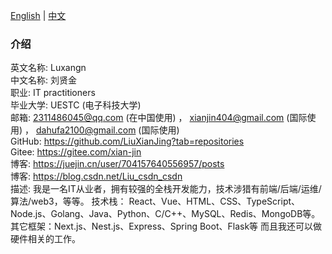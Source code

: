 [English](/README.md) | [中文](/README_zh-CN.md)

<div className="about-me-container">
    <h3>介绍</h3>
    <div className="infomation">
        <div className="item">
            <span className="label">
                英文名称: 
            </span>
            <span className="value">
                Luxangn
            </span>
        </div>
        <div className="item">
            <span className="label">
                中文名称: 
            </span>
            <span className="value">
                刘贤金
            </span>
        </div>
        <div className="item">
            <span className="label">
                职业: 
            </span>
            <span className="value">
                IT practitioners
            </span>
        </div>
        <div className="item">
            <span className="label">
                毕业大学: 
            </span>
            <span className="value">
                UESTC (电子科技大学)
            </span>
        </div>
        <div className="item">
            <span className="label">
                邮箱: 
            </span>
            <span className="value">
                <span>
                    <span><a href="mailto:2311486045@qq.com">2311486045@qq.com</a> (在中国使用)</span>
                    ，
                    <span><a href="mailto:xianjin404@gmail.com">xianjin404@gmail.com</a> (国际使用)</span>
                    ，
                    <span><a href="mailto:dahufa2100@gmail.com">dahufa2100@gmail.com</a> (国际使用)</span>
                </span>
            </span>
        </div>
        <div className="item">
            <span className="label">
                GitHub: 
            </span>
            <span className="value">
                <a href="https://github.com/LiuXianJing?tab=repositories">
                    https://github.com/LiuXianJing?tab=repositories
                </a>
            </span>
        </div>
        <div className="item">
            <span className="label">
                Gitee: 
            </span>
            <span className="value">
                <a href="https://gitee.com/xian-jin">
                    https://gitee.com/xian-jin
                </a>
            </span>
        </div>
        <div className="item">
            <span className="label">
                博客: 
            </span>
            <span className="value">
                <a href="https://juejin.cn/user/704157640556957/posts">
                https://juejin.cn/user/704157640556957/posts
                </a>
            </span>
        </div>
        <div className="item">
            <span className="label">
                博客: 
            </span>
            <span className="value">
                <a href="https://blog.csdn.net/Liu_csdn_csdn">
                https://blog.csdn.net/Liu_csdn_csdn
                </a>
            </span>
        </div>
        <div className="item">
            <span className="label">
                描述: 
            </span>
            <span className="value">
                我是一名IT从业者，拥有较强的全栈开发能力，技术涉猎有前端/后端/运维/算法/web3，等等。
                技术栈：
                React、Vue、HTML、CSS、TypeScript、Node.js、Golang、Java、Python、C/C++、MySQL、Redis、MongoDB等。
                其它框架：Next.js、Nest.js、Express、Spring Boot、Flask等
                而且我还可以做硬件相关的工作。
            </span>
        </div>
    </div>
</div>